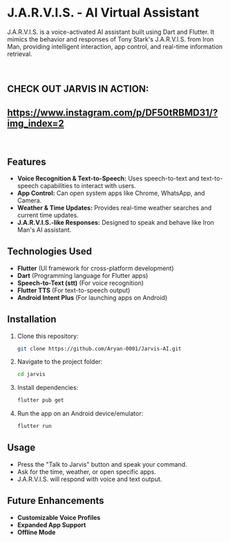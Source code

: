 # J.A.R.V.I.S. - AI Virtual Assistant

J.A.R.V.I.S. is a voice-activated AI assistant built using Dart and Flutter. It mimics the behavior and responses of Tony Stark's J.A.R.V.I.S. from Iron Man, providing intelligent interaction, app control, and real-time information retrieval.

<br>

## CHECK OUT JARVIS IN ACTION: 
## https://www.instagram.com/p/DF50tRBMD31/?img_index=2
<br>

## Features

- **Voice Recognition & Text-to-Speech:** Uses speech-to-text and text-to-speech capabilities to interact with users.
- **App Control:** Can open system apps like Chrome, WhatsApp, and Camera.
- **Weather & Time Updates:** Provides real-time weather searches and current time updates.
- **J.A.R.V.I.S.-like Responses:** Designed to speak and behave like Iron Man's AI assistant.

## Technologies Used

- **Flutter** (UI framework for cross-platform development)
- **Dart** (Programming language for Flutter apps)
- **Speech-to-Text (stt)** (For voice recognition)
- **Flutter TTS** (For text-to-speech output)
- **Android Intent Plus** (For launching apps on Android)

## Installation

1. Clone this repository:
   ```sh
   git clone https://github.com/Aryan-0001/Jarvis-AI.git
   ```
2. Navigate to the project folder:
   ```sh
   cd jarvis
   ```
3. Install dependencies:
   ```sh
   flutter pub get
   ```
4. Run the app on an Android device/emulator:
   ```sh
   flutter run
   ```

## Usage

- Press the "Talk to Jarvis" button and speak your command.
- Ask for the time, weather, or open specific apps.
- J.A.R.V.I.S. will respond with voice and text output.

## Future Enhancements

- **Customizable Voice Profiles**
- **Expanded App Support**
- **Offline Mode**

##

